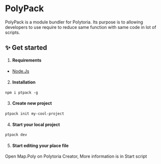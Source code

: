 
# PolyPack

PolyPack is a module bundler for Polytoria. Its purpose is to allowing developers to use require to reduce same function with same code in lot of scripts.

## ✨ Get started 
1. #### Requirements
- [Node.Js](https://nodejs.org/)

2. #### Installation
```
npm i ptpack -g
 ```

3. #### Create new project
```
ptpack init my-cool-project
```

4. #### Start your local project
```
ptpack dev
```

5. #### Start editing your place file
Open Map.Poly on Polytoria Creator, More information is in Start script 